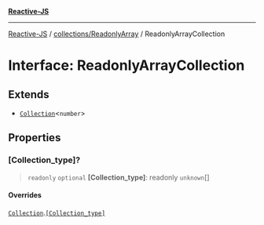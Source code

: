 [**Reactive-JS**](../../../README.md)

***

[Reactive-JS](../../../README.md) / [collections/ReadonlyArray](../README.md) / ReadonlyArrayCollection

# Interface: ReadonlyArrayCollection

## Extends

- [`Collection`](../../interfaces/Collection.md)\<`number`\>

## Properties

### \[Collection\_type\]?

> `readonly` `optional` **\[Collection\_type\]**: readonly `unknown`[]

#### Overrides

[`Collection`](../../interfaces/Collection.md).[`[Collection_type]`](../../interfaces/Collection.md#collection_type)
